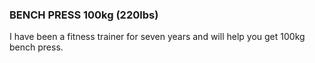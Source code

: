 ### BENCH PRESS 100kg (220lbs)
I have been a fitness trainer for seven years and will help you get 100kg bench press.